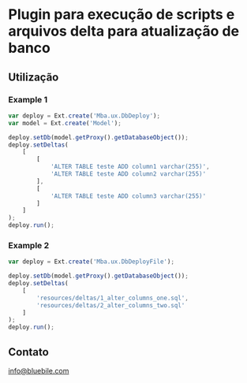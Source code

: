 # Plugin para execução de scripts e arquivos delta para atualização de banco


## Utilização
### Example 1
```js
var deploy = Ext.create('Mba.ux.DbDeploy');
var model = Ext.create('Model');

deploy.setDb(model.getProxy().getDatabaseObject());
deploy.setDeltas(
    [
        [
            'ALTER TABLE teste ADD column1 varchar(255)',
            'ALTER TABLE teste ADD column2 varchar(255)'
        ],
        [
            'ALTER TABLE teste ADD column3 varchar(255)'
        ]
    ]
);
deploy.run();
```
### Example 2
```js
var deploy = Ext.create('Mba.ux.DbDeployFile');

deploy.setDb(model.getProxy().getDatabaseObject());
deploy.setDeltas(
    [
        'resources/deltas/1_alter_columns_one.sql',
        'resources/deltas/2_alter_columns_two.sql'
    ]
);
deploy.run();

```

## Contato

<info@bluebile.com>